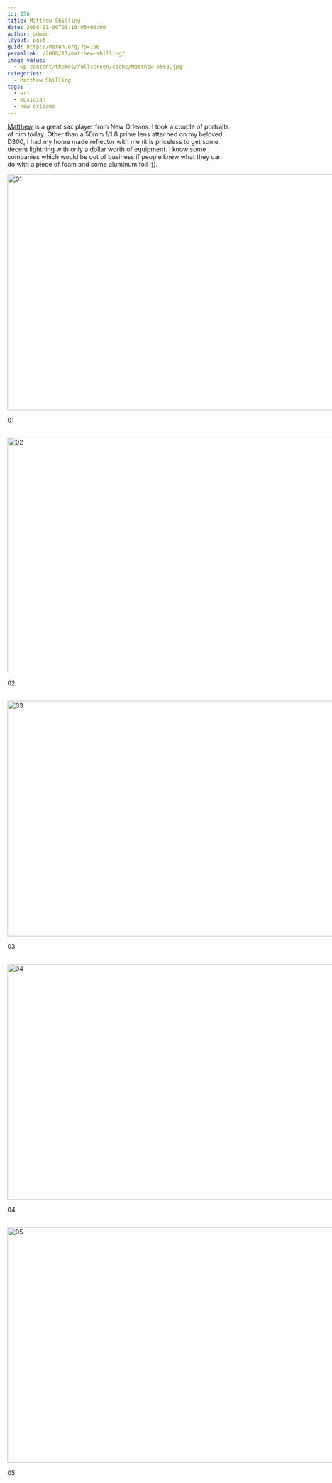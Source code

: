 ```yaml
---
id: 156
title: Matthew Shilling
date: 2008-11-06T01:10:05+00:00
author: admin
layout: post
guid: http://meren.org/?p=156
permalink: /2008/11/matthew-shilling/
image_value:
  - wp-content/themes/fullscreen/cache/Matthew-5568.jpg
categories:
  - Matthew Shilling
tags:
  - art
  - musician
  - new orleans
---
```

[Matthew](http://www.matthewshilling.com/) is a great sax player from New Orleans. I took a couple of portraits of him today. Other than a 50mm f/1.8 prime lens attached on my beloved D300, I had my home made reflector with me (it is priceless to get some decent lightning with only a dollar worth of equipment. I know some companies which would be out of business if people knew what they can do with a piece of foam and some aluminum foil ;)).

<div style="width: 810px" class="wp-caption aligncenter">
  <img title="01" src="http://lh6.ggpht.com/_x7Afx6WcB1c/SvOKhLLmQmI/AAAAAAAAGjc/hQLAVN2ZUu0/s800/Matthew-5442.jpg" alt="01" width="800" height="531" />
  
  <p class="wp-caption-text">
    01
  </p>
</div>

<br class="blank" />

<div style="width: 810px" class="wp-caption aligncenter">
  <img title="02" src="http://lh6.ggpht.com/_x7Afx6WcB1c/SvOKhFUyIDI/AAAAAAAAGjg/pkG6VyI8wxk/s800/Matthew-5443.jpg" alt="02" width="800" height="531" />
  
  <p class="wp-caption-text">
    02
  </p>
</div>

<br class="blank" />

<div style="width: 810px" class="wp-caption aligncenter">
  <img title="03" src="http://lh5.ggpht.com/_x7Afx6WcB1c/SvOKzJ4NcMI/AAAAAAAAGjo/ljpzxGj2eMM/s800/Matthew-5458.jpg" alt="03" width="800" height="531" />
  
  <p class="wp-caption-text">
    03
  </p>
</div>

<br class="blank" />

<div style="width: 810px" class="wp-caption aligncenter">
  <img title="04" src="http://lh6.ggpht.com/_x7Afx6WcB1c/SvOKzhrIY1I/AAAAAAAAGj4/lXEhJu-kjck/s800/Matthew-5538.jpg" alt="04" width="800" height="531" />
  
  <p class="wp-caption-text">
    04
  </p>
</div>

<br class="blank" />

<div style="width: 810px" class="wp-caption aligncenter">
  <img title="05" src="http://lh4.ggpht.com/_x7Afx6WcB1c/SvOK95WRFiI/AAAAAAAAGj8/1Uy4yhNj5i0/s800/Matthew-5568.jpg" alt="05" width="800" height="531" />
  
  <p class="wp-caption-text">
    05
  </p>
</div>